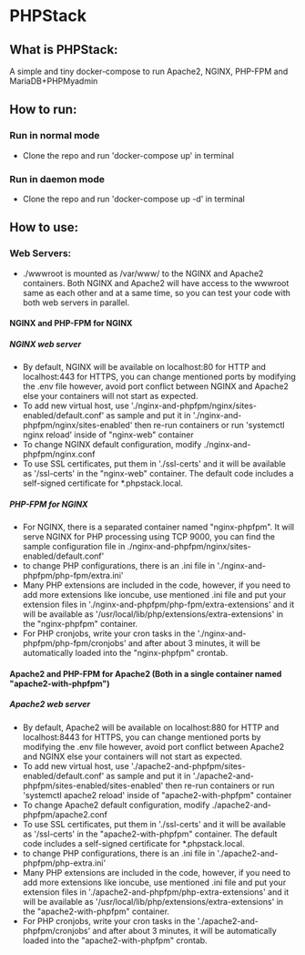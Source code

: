 # PHPStack

## What is PHPStack:
A simple and tiny docker-compose to run Apache2, NGINX, PHP-FPM and MariaDB+PHPMyadmin



## How to run:
### Run in normal mode
- Clone the repo and run 'docker-compose up' in terminal
### Run in daemon mode
- Clone the repo and run 'docker-compose up -d' in terminal




## How to use:

### Web Servers:
- ./wwwroot is mounted as /var/www/ to the NGINX and Apache2 containers.
Both NGINX and Apache2 will have access to the wwwroot same as each other and at a same time, so you can test your code with both web servers in parallel.

#### NGINX and PHP-FPM for NGINX
##### NGINX web server
- By default, NGINX will be available on localhost:80 for HTTP and localhost:443 for HTTPS, you can change mentioned ports by modifying the .env file however, avoid port conflict between NGINX and Apache2 else your containers will not start as expected.
- To add new virtual host, use './nginx-and-phpfpm/nginx/sites-enabled/default.conf' as sample and put it in './nginx-and-phpfpm/nginx/sites-enabled' then re-run containers or run 'systemctl nginx reload' inside of "nginx-web" container
- To change NGINX default configuration, modify ./nginx-and-phpfpm/nginx.conf
- To use SSL certificates, put them in './ssl-certs' and it will be available as '/ssl-certs' in the "nginx-web" container. The default code includes a self-signed certificate for *.phpstack.local.

##### PHP-FPM for NGINX
- For NGINX, there is a separated container named "nginx-phpfpm". It will serve NGINX for PHP processing using TCP 9000, you can find the sample configuration file in ./nginx-and-phpfpm/nginx/sites-enabled/default.conf'
- to change PHP configurations, there is an .ini file in './nginx-and-phpfpm/php-fpm/extra.ini'
- Many PHP extensions are included in the code, however, if you need to add more extensions like ioncube, use mentioned .ini file and put your extension files in './nginx-and-phpfpm/php-fpm/extra-extensions' and it will be available as '/usr/local/lib/php/extensions/extra-extensions' in the "nginx-phpfpm" container.
- For PHP cronjobs, write your cron tasks in the './nginx-and-phpfpm/php-fpm/cronjobs' and after about 3 minutes, it will be automatically loaded into the "nginx-phpfpm" crontab.

#### Apache2 and PHP-FPM for Apache2 (Both in a single container named "apache2-with-phpfpm")
##### Apache2 web server
- By default, Apache2 will be available on localhost:880 for HTTP and localhost:8443 for HTTPS, you can change mentioned ports by modifying the .env file however, avoid port conflict between Apache2 and NGINX else your containers will not start as expected.
- To add new virtual host, use './apache2-and-phpfpm/sites-enabled/default.conf' as sample and put it in './apache2-and-phpfpm/sites-enabled/sites-enabled' then re-run containers or run 'systemctl apache2 reload' inside of "apache2-with-phpfpm" container
- To change Apache2 default configuration, modify ./apache2-and-phpfpm/apache2.conf
- To use SSL certificates, put them in './ssl-certs' and it will be available as '/ssl-certs' in the "apache2-with-phpfpm" container. The default code includes a self-signed certificate for *.phpstack.local.
- to change PHP configurations, there is an .ini file in './apache2-and-phpfpm/php-extra.ini'
- Many PHP extensions are included in the code, however, if you need to add more extensions like ioncube, use mentioned .ini file and put your extension files in './apache2-and-phpfpm/php-extra-extensions' and it will be available as '/usr/local/lib/php/extensions/extra-extensions' in the "apache2-with-phpfpm" container.
- For PHP cronjobs, write your cron tasks in the './apache2-and-phpfpm/cronjobs' and after about 3 minutes, it will be automatically loaded into the "apache2-with-phpfpm" crontab.

